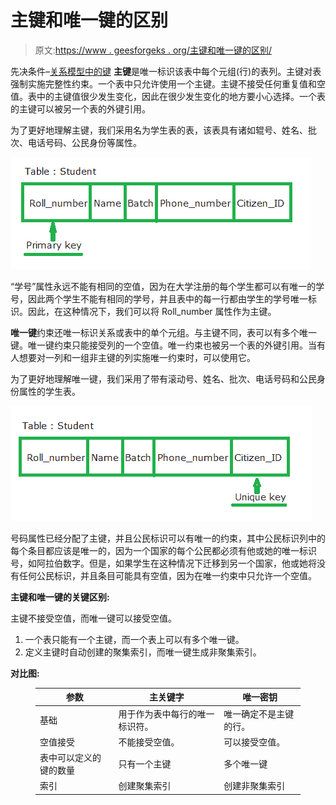 # 主键和唯一键的区别

> 原文:[https://www . geesforgeks . org/主键和唯一键的区别/](https://www.geeksforgeeks.org/difference-between-primary-key-and-unique-key/)

先决条件–[关系模型中的键](https://www.geeksforgeeks.org/dbms-keys-candidate-super-primary-alternate-and-foreign/)
**主键**是唯一标识该表中每个元组(行)的表列。主键对表强制实施完整性约束。一个表中只允许使用一个主键。主键不接受任何重复值和空值。表中的主键值很少发生变化，因此在很少发生变化的地方要小心选择。一个表的主键可以被另一个表的外键引用。

为了更好地理解主键，我们采用名为学生表的表，该表具有诸如辊号、姓名、批次、电话号码、公民身份等属性。

![](img/af1a9da24f5e64fb8dfa0eaab9ebc75b.png)

“学号”属性永远不能有相同的空值，因为在大学注册的每个学生都可以有唯一的学号，因此两个学生不能有相同的学号，并且表中的每一行都由学生的学号唯一标识。因此，在这种情况下，我们可以将 Roll_number 属性作为主键。

**唯一键**约束还唯一标识关系或表中的单个元组。与主键不同，表可以有多个唯一键。唯一键约束只能接受列的一个空值。唯一约束也被另一个表的外键引用。当有人想要对一列和一组非主键的列实施唯一约束时，可以使用它。

为了更好地理解唯一键，我们采用了带有滚动号、姓名、批次、电话号码和公民身份属性的学生表。

![](img/ca7441947aea35c711a9db28def47270.png)

号码属性已经分配了主键，并且公民标识可以有唯一的约束，其中公民标识列中的每个条目都应该是唯一的，因为一个国家的每个公民都必须有他或她的唯一标识号，如阿拉伯数字。但是，如果学生在这种情况下迁移到另一个国家，他或她将没有任何公民标识，并且条目可能具有空值，因为在唯一约束中只允许一个空值。

**主键和唯一键的关键区别:**

主键不接受空值，而唯一键可以接受空值。

1.  一个表只能有一个主键，而一个表上可以有多个唯一键。
2.  定义主键时自动创建的聚集索引，而唯一键生成非聚集索引。

**对比图:**

<figure class="table">

| 参数 | 主关键字 | 唯一密钥 |
| --- | --- | --- |
| 基础 | 用于作为表中每行的唯一标识符。 | 唯一确定不是主键的行。 |
| 空值接受 | 不能接受空值。 | 可以接受空值。 |
| 表中可以定义的键的数量 | 只有一个主键 | 多个唯一键 |
| 索引 | 创建聚集索引 | 创建非聚集索引 |

</figure>